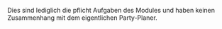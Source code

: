 Dies sind lediglich die pflicht Aufgaben des Modules und haben keinen Zusammenhang mit dem eigentlichen Party-Planer.

